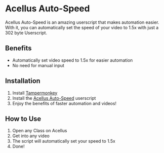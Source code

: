 # Acellus Auto-Speed

Acellus Auto-Speed is an amazing userscript that makes automation easier. With it, you can automatically set the speed of your video to 1.5x with just a 302 byte Userscript.

## Benefits

- Automatically set video speed to 1.5x for easier automation
- No need for manual input

## Installation

1. Install [Tampermonkey](https://tampermonkey.net/)
2. Install the [Acellus Auto-Speed]([https://raw.githubusercontent.com/CrispTails/acellus-autospeed/main/main.js](https://greasyfork.org/scripts/460224-acellus-autospeed/code/Acellus%20AutoSpeed.user.js)) userscript
3. Enjoy the benefits of faster automation and videos!

## How to Use

1. Open any Class on Acellus
2. Get into any video
3. The script will automatically set your speed to 1.5x
4. Done!
